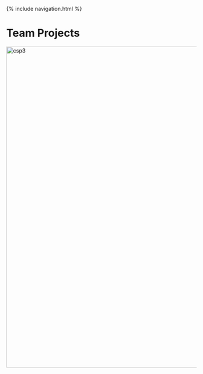 {% include navigation.html %}

<h1>Team Projects</h1>

<img src="https://user-images.githubusercontent.com/89228041/234489336-94de8412-3ce9-4fab-99f9-54383bdd5a69.png" alt="csp3" width="1150" height="850">


